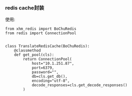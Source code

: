 ### redis cache封装

使用:

    from xhm_redis import BoChuRedis
    from redis import ConnectionPool
    
    
    class TranslateRedisCache(BoChuRedis):
        @classmethod
        def get_pool(cls):
            return ConnectionPool(
                host="10.1.251.87",
                port=6379,
                password="",
                db=cls.get_db(),
                encoding="utf-8",
                decode_responses=cls.get_decode_responses()
            )


